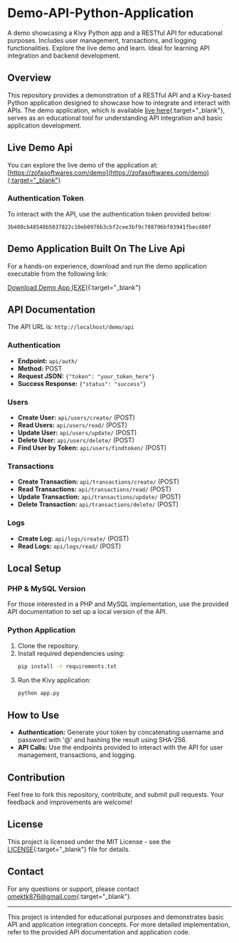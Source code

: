 # Demo-API-Python-Application

A demo showcasing a Kivy Python app and a RESTful API for educational purposes. Includes user management, transactions, and logging functionalities. Explore the live demo and learn. Ideal for learning API integration and backend development.

## Overview

This repository provides a demonstration of a RESTful API and a Kivy-based Python application designed to showcase how to integrate and interact with APIs. The demo application, which is available [live here](https://zofasoftwares.com/demo){:target="_blank"}, serves as an educational tool for understanding API integration and basic application development.

## Live Demo Api

You can explore the live demo of the application at: [https://zofasoftwares.com/demo](https://zofasoftwares.com/demo){:target="_blank"}

### Authentication Token

To interact with the API, use the authentication token provided below:

```
3b408cb48548b5037822c10eb0976b3cbf2cee3bf9c708796bf03941fbecd80f
```

## Demo Application Built On The Live Api

For a hands-on experience, download and run the demo application executable from the following link:

[Download Demo App (EXE)](https://raw.githubusercontent.com/omerktk/Demo-API-Python-Application/main/app_on_api/build/demo_app_live_working.exe){:target="_blank"}

## API Documentation

The API URL is: `http://localhost/demo/api`

### Authentication

- **Endpoint:** `api/auth/`
- **Method:** POST
- **Request JSON:** `{"token": "your_token_here"}`
- **Success Response:** `{"status": "success"}`

### Users

- **Create User:** `api/users/create/` (POST)
- **Read Users:** `api/users/read/` (POST)
- **Update User:** `api/users/update/` (POST)
- **Delete User:** `api/users/delete/` (POST)
- **Find User by Token:** `api/users/findtoken/` (POST)

### Transactions

- **Create Transaction:** `api/transactions/create/` (POST)
- **Read Transactions:** `api/transactions/read/` (POST)
- **Update Transaction:** `api/transactions/update/` (POST)
- **Delete Transaction:** `api/transactions/delete/` (POST)

### Logs

- **Create Log:** `api/logs/create/` (POST)
- **Read Logs:** `api/logs/read/` (POST)

## Local Setup

### PHP & MySQL Version

For those interested in a PHP and MySQL implementation, use the provided API documentation to set up a local version of the API.

### Python Application

1. Clone the repository.
2. Install required dependencies using:
    ```bash
    pip install -r requirements.txt
    ```
3. Run the Kivy application:
    ```bash
    python app.py
    ```

## How to Use

- **Authentication:** Generate your token by concatenating username and password with '@' and hashing the result using SHA-256.
- **API Calls:** Use the endpoints provided to interact with the API for user management, transactions, and logging.

## Contribution

Feel free to fork this repository, contribute, and submit pull requests. Your feedback and improvements are welcome!

## License

This project is licensed under the MIT License - see the [LICENSE](LICENSE){:target="_blank"} file for details.

## Contact

For any questions or support, please contact [omektk876@gmail.com](mailto:omektk876@gmail.com){:target="_blank"}.

---

This project is intended for educational purposes and demonstrates basic API and application integration concepts. For more detailed implementation, refer to the provided API documentation and application code.

